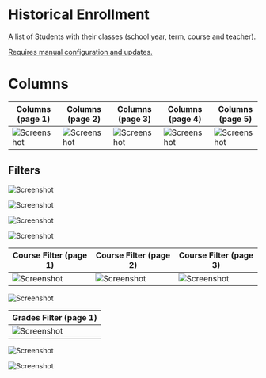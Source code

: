 # Historical Enrollment

A list of Students with their classes (school year, term, course and teacher).

[Requires manual configuration and updates.](../../#refresh-historical-enrollment)

# Columns

| Columns (page 1)                                                        | Columns (page 2)                                                        | Columns (page 3)                                                        | Columns (page 4)                                                        | Columns (page 5)                                                        | Coluns (page 6)                                                         |
| ----------------------------------------------------------------------- | ----------------------------------------------------------------------- | ----------------------------------------------------------------------- | ----------------------------------------------------------------------- | ----------------------------------------------------------------------- | ----------------------------------------------------------------------- |
| ![Screenshot](../../images/schema-historical-enrollments-columns-1.png) | ![Screenshot](../../images/schema-historical-enrollments-columns-2.png) | ![Screenshot](../../images/schema-historical-enrollments-columns-3.png) | ![Screenshot](../../images/schema-historical-enrollments-columns-4.png) | ![Screenshot](../../images/schema-historical-enrollments-columns-5.png) | ![Screenshot](../../images/schema-historical-enrollments-columns-6.png) |

## Filters

![Screenshot](../../images/schema-historical-enrollment-filter-general.png)

![Screenshot](../../images/schema-historical-enrollment-filter-student.png)

![Screenshot](../../images/schema-historical-enrollment-filter-review.png)

![Screenshot](../../images/schema-historical-enrollment-filter-course.png)

| Course Filter (page 1)                                                       | Course Filter (page 2)                                                       | Course Filter (page 3)                                                       |
| ---------------------------------------------------------------------------- | ---------------------------------------------------------------------------- | ---------------------------------------------------------------------------- |
| ![Screenshot](../../images/schema-historical-enrollment-filter-course-1.png) | ![Screenshot](../../images/schema-historical-enrollment-filter-course-2.png) | ![Screenshot](../../images/schema-historical-enrollment-filter-course-3.png) |

![Screenshot](../../images/schema-historical-enrollment-filter-grades.png)

| Grades Filter (page 1)                                                       |
| ---------------------------------------------------------------------------- |
| ![Screenshot](../../images/schema-historical-enrollment-filter-grades-1.png) |

![Screenshot](../../images/schema-historical-enrollment-filter-comments.png)

![Screenshot](../../images/schema-historical-enrollment-filter-grade-changes.png)
